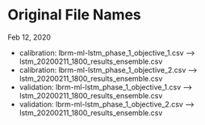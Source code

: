 # Original File Names

Feb 12, 2020
* calibration: lbrm-ml-lstm_phase_1_objective_1.csv   --> lstm_20200211_1800_results_ensemble.csv
* calibration: lbrm-ml-lstm_phase_1_objective_2.csv   --> lstm_20200211_1800_results_ensemble.csv
* validation:  lbrm-ml-lstm_phase_1_objective_1.csv   --> lstm_20200211_1800_results_ensemble.csv
* validation:  lbrm-ml-lstm_phase_1_objective_2.csv   --> lstm_20200211_1800_results_ensemble.csv


